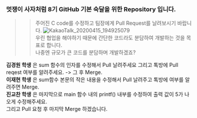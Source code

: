 ### 멋쟁이 사자처럼 8기 GitHub 기본 숙달을 위한 Repository 입니다.
>> 주어진 C code를 수정하고 팀장에게 Pull Request를 날려보시기 바랍니다.
![KakaoTalk_20200415_194925079](https://user-images.githubusercontent.com/40822689/79330207-17b5eb00-7f54-11ea-8d2b-aeca2071e398.png)
</br> 우린 협업을 해야하기 때문에 간단한 코드라도 분담하여 개발하는 것을 목표로 합니다. </br> 나중엔 규모가 큰 코드를 분담하며 개발하겠죠?

**김경원 학생** 은 sum 함수의 인자를 수정해서 Pull 날려주세요 그리고 톡방에 Pull reqest 여부를 알려주세요. -> 그 후 Merge.</br>
**이재현 학생** 은 sum함수 본문의 작은 내용을 수정해서 Pull 날려주고 톡방에 여부를 알려주면 Merge. </br>
**진교찬 학생** 은 마지막으로 main 함수 내의 printf() 내부를 수정하여 출력 값이 5가 나오게 수정해주세요. </br> 그리고 Pull 요청 후 마지막 Merge 하겠습니다. 
